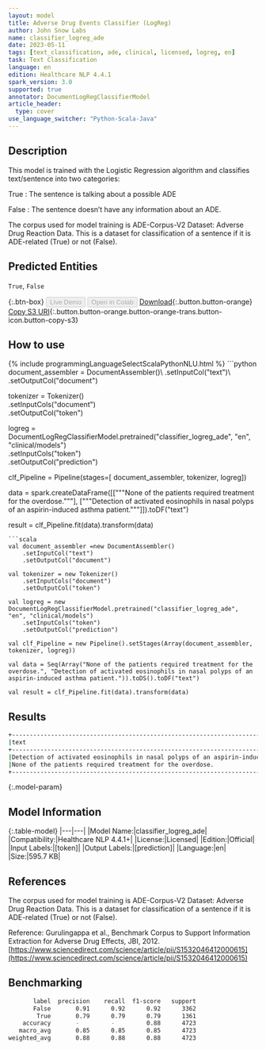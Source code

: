 ```yaml
---
layout: model
title: Adverse Drug Events Classifier (LogReg)
author: John Snow Labs
name: classifier_logreg_ade
date: 2023-05-11
tags: [text_classification, ade, clinical, licensed, logreg, en]
task: Text Classification
language: en
edition: Healthcare NLP 4.4.1
spark_version: 3.0
supported: true
annotator: DocumentLogRegClassifierModel
article_header:
  type: cover
use_language_switcher: "Python-Scala-Java"
---
```


## Description

This model is trained with the Logistic Regression algorithm and classifies text/sentence into two categories:

True : The sentence is talking about a possible ADE

False : The sentence doesn’t have any information about an ADE.

The corpus used for model training is ADE-Corpus-V2 Dataset: Adverse Drug Reaction Data. This is a dataset for classification of a sentence if it is ADE-related (True) or not (False).

## Predicted Entities

`True`, `False`

{:.btn-box}
<button class="button button-orange" disabled>Live Demo</button>
<button class="button button-orange" disabled>Open in Colab</button>
[Download](https://s3.amazonaws.com/auxdata.johnsnowlabs.com/clinical/models/classifier_logreg_ade_en_4.4.1_3.0_1683817451286.zip){:.button.button-orange}
[Copy S3 URI](s3://auxdata.johnsnowlabs.com/clinical/models/classifier_logreg_ade_en_4.4.1_3.0_1683817451286.zip){:.button.button-orange.button-orange-trans.button-icon.button-copy-s3}

## How to use



<div class="tabs-box" markdown="1">
{% include programmingLanguageSelectScalaPythonNLU.html %}
```python
document_assembler = DocumentAssembler()\
    .setInputCol("text")\
    .setOutputCol("document")

tokenizer = Tokenizer()\
    .setInputCols("document")\
    .setOutputCol("token")

logreg = DocumentLogRegClassifierModel.pretrained("classifier_logreg_ade", "en", "clinical/models")\
    .setInputCols("token")\
    .setOutputCol("prediction")

clf_Pipeline = Pipeline(stages=[
    document_assembler, 
    tokenizer,
    logreg])

data = spark.createDataFrame([["""None of the patients required treatment for the overdose."""], ["""Detection of activated eosinophils in nasal polyps of an aspirin-induced asthma patient."""]]).toDF("text")

result = clf_Pipeline.fit(data).transform(data)
```
```scala
val document_assembler =new DocumentAssembler()
    .setInputCol("text")
    .setOutputCol("document")

val tokenizer = new Tokenizer()
    .setInputCols("document")
    .setOutputCol("token")

val logreg = new DocumentLogRegClassifierModel.pretrained("classifier_logreg_ade", "en", "clinical/models")
    .setInputCols("token")
    .setOutputCol("prediction")

val clf_Pipeline = new Pipeline().setStages(Array(document_assembler, tokenizer, logreg))

val data = Seq(Array("None of the patients required treatment for the overdose.", "Detection of activated eosinophils in nasal polyps of an aspirin-induced asthma patient.")).toDS().toDF("text")

val result = clf_Pipeline.fit(data).transform(data)
```
</div>

## Results

```bash
+----------------------------------------------------------------------------------------+-------+
|text                                                                                    |result |
+----------------------------------------------------------------------------------------+-------+
|Detection of activated eosinophils in nasal polyps of an aspirin-induced asthma patient.|[True] |
|None of the patients required treatment for the overdose.                               |[False]|
+----------------------------------------------------------------------------------------+-------+
```

{:.model-param}
## Model Information

{:.table-model}
|---|---|
|Model Name:|classifier_logreg_ade|
|Compatibility:|Healthcare NLP 4.4.1+|
|License:|Licensed|
|Edition:|Official|
|Input Labels:|[token]|
|Output Labels:|[prediction]|
|Language:|en|
|Size:|595.7 KB|

## References

The corpus used for model training is ADE-Corpus-V2 Dataset: Adverse Drug Reaction Data. This is a dataset for classification of a sentence if it is ADE-related (True) or not (False).

Reference: Gurulingappa et al., Benchmark Corpus to Support Information Extraction for Adverse Drug Effects, JBI, 2012. [https://www.sciencedirect.com/science/article/pii/S1532046412000615](https://www.sciencedirect.com/science/article/pii/S1532046412000615)

## Benchmarking

```bash
       label  precision    recall  f1-score   support
       False       0.91      0.92      0.92      3362
        True       0.79      0.79      0.79      1361
    accuracy       -         -         0.88      4723
   macro_avg       0.85      0.85      0.85      4723
weighted_avg       0.88      0.88      0.88      4723
```